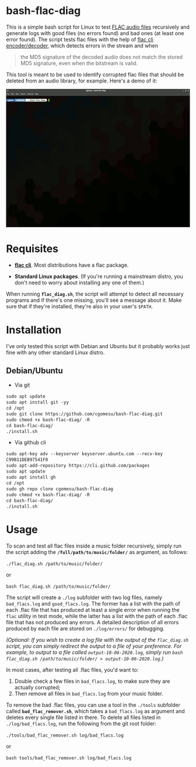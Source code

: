 # bash-flac-diag
This is a simple bash script for Linux to test [FLAC audio files](https://en.wikipedia.org/wiki/FLAC) recursively and generate logs with good files (no errors found) and bad ones (at least one error found).  The script tests flac files with the help of [flac cli encoder/decoder](https://xiph.org/flac/documentation_tools_flac.html), which detects errors in the stream and when 

> the MD5 signature of the decoded audio does not match the stored MD5 signature, even when the bitstream is valid.

This tool is meant to be used to identify corrupted flac files that should be deleted from an audio library, for example. Here's a demo of it:

<p align="center">
	<a href="https://youtu.be/tPYSjBmLUFs"><img src="img/demo-slow.gif"></a>
</p>


# Requisites
* [**flac cli**](https://xiph.org/flac/download.html). Most distributions have a flac package.

* **Standard Linux packages**. (If you're running a mainstream distro, you don't need to worry about installing any one of them.)  

When running **`flac_diag.sh`**, the script will attempt to detect all necessary programs and if there's one missing, you'll see a message about it.  Make sure that if they're installed, they're also in your user's `$PATH`.

# Installation
I've only tested this script with Debian and Ubuntu but it probably works just fine with any other standard Linux distro.

## Debian/Ubuntu

* Via git

```
sudo apt update
sudo apt install git -yy
cd /opt
sudo git clone https://github.com/cgomesu/bash-flac-diag.git
sudo chmod +x bash-flac-diag/ -R
cd bash-flac-diag/
./install.sh
```

* Via github cli

```
sudo apt-key adv --keyserver keyserver.ubuntu.com --recv-key C99B11DEB97541F0
sudo apt-add-repository https://cli.github.com/packages
sudo apt update
sudo apt install gh
cd /opt
sudo gh repo clone cgomesu/bash-flac-diag
sudo chmod +x bash-flac-diag/ -R
cd bash-flac-diag/
./install.sh
```

# Usage
To scan and test all flac files inside a music folder recursively, simply run the script adding the **`/full/path/to/music/folder/`** as argument, as follows:

`./flac_diag.sh /path/to/music/folder/`

or

`bash flac_diag.sh /path/to/music/folder/`

The script will create a `./log` subfolder with two log files, namely `bad_flacs.log` and `good_flacs.log`.  The former has a list with the path of each .flac file that has produced at least a single error when running the `flac` utility in test mode, while the latter has a list with the path of each .flac file that has not produced any errors.  A detailed description of all errors produced by each file are stored on `./log/errors/` for debugging.

*(Optional: If you wish to create a log file with the output of the `flac_diag.sh` script, you can simply redirect the output to a file of your preference.  For example, to output to a file called `output-10-06-2020.log`, simply run `bash flac_diag.sh /path/to/music/folder/ > output-10-06-2020.log`.)*

In most cases, after testing all .flac files, you'd want to:

1. Double check a few files in `bad_flacs.log`, to make sure they are actually corrupted;
2. Then remove all files in `bad_flacs.log` from your music folder.

To remove the bad .flac files, you can use a tool in the `./tools` subfolder called **`bad_flac_remover.sh`**, which takes a `bad_flacs.log` as argument and deletes every single file listed in there. To delete all files listed in `./log/bad_flacs.log`, run the following from the git root folder:

`./tools/bad_flac_remover.sh log/bad_flacs.log`

or

`bash tools/bad_flac_remover.sh log/bad_flacs.log`
